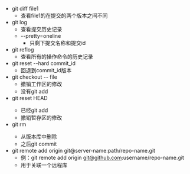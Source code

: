 * git diff file1
    * 查看file1的在提交的两个版本之间不同
* git log 
    * 查看提交历史记录
    * --pretty=oneline
        * 只剩下提交名称和提交id
* git reflog 
    * 查看所有的操作命令的历史记录
* git reset --hard commit_id
    * 回退到commit_id版本
* git checkout -- file
    * 撤销工作区的修改
    * 没有git add
* git reset HEAD <file>
    * 已经git add
    * 撤销暂存区的修改
* git rm <file>
    * 从版本库中删除
    * 之后git commit
* git remote add origin git@server-name:path/repo-name.git
    * 例：git remote add origin git@github.com:username/repo-name.git
    * 用于关联一个远程库